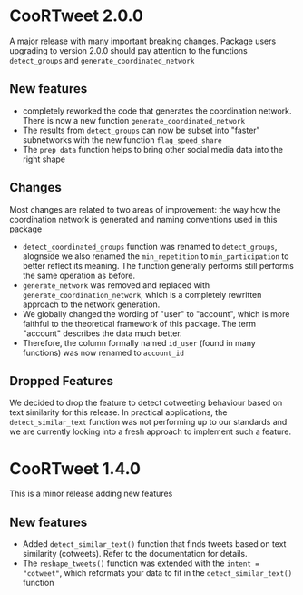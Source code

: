 # CooRTweet 2.0.0

A major release with many important breaking changes. Package users upgrading to version 2.0.0
should pay attention to the functions `detect_groups` and `generate_coordinated_network`

## New features

- completely reworked the code that generates the coordination network. There is now a
    new function `generate_coordinated_network`
- The results from `detect_groups` can now be subset into "faster" subnetworks with the new function `flag_speed_share`
- The `prep_data` function helps to bring other social media data into the right shape

## Changes

Most changes are related to two areas of improvement: the way how the coordination network is 
generated and naming conventions used in this package

- `detect_coordinated_groups` function was renamed to `detect_groups`, alognside we also renamed
    the `min_repetition` to `min_participation` to better reflect its meaning. 
    The function generally performs still performs the same operation as before.
- `generate_network` was removed and replaced with `generate_coordination_network`, 
    which is a completely rewritten approach to the network generation.
- We globally changed the wording of "user" to "account", which is more faithful to 
    the theoretical framework of this package. The term "account" describes the data much better.
- Therefore, the column formally named `id_user` (found in many functions) was 
    now renamed to `account_id`

## Dropped Features

We decided to drop the feature to detect cotweeting behaviour based on text similarity for this
release. In practical applications, the `detect_similar_text` function was not performing up
to our standards and we are currently looking into a fresh approach to implement such a feature.

# CooRTweet 1.4.0

This is a minor release adding new features

## New features

* Added `detect_similar_text()` function that finds tweets based on text similarity (cotweets). Refer to the documentation for details.
* The `reshape_tweets()` function was extended with the `intent = "cotweet"`, which reformats your data to fit in the `detect_similar_text()` function
